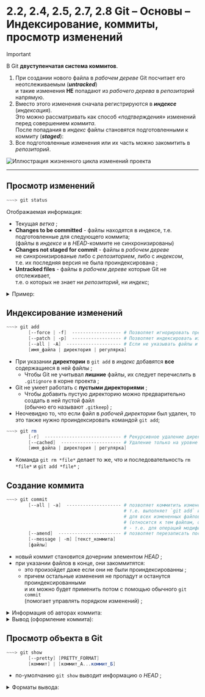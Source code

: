 # 2.2, 2.4, 2.5, 2.7, 2.8 Git – Основы – Индексирование, коммиты, просмотр изменений

> [!IMPORTANT]
> В Git **двуступенчатая система коммитов**.
> 
> 1. При создании нового файла в _рабочем дереве_ Git посчитает его неотслеживаемым (**_untracked_**)  
>    и такие изменения **НЕ** попадают из _рабочего дерева_ в _репозиторий_ напрямую.
> 2. Вместо этого изменения сначала регистрируются в ***индексе*** (*индексация*).  
>    Это можно рассматривать как способ *«подтверждения»* изменений перед совершением *коммита*.  
>    После попадания в _индекс_ файлы становятся подготовленными к коммиту (**_staged_**):
> 3. Все подготовленные изменения или их часть можно закомитить в _репозиторий_. 

![Иллюстрация жизненного цикла изменений проекта](https://habrastorage.org/webt/tc/hz/vd/tchzvdfzhvhht5akhcdf93fnhso.png)
___

## Просмотр изменений

```powershell
~~~> git status
```
Отображаемая информация:
+ Текущая _ветка_ ;
+ **Changes to be committed** - файлы находятся в индексе, т.е. подготовленные для следующего коммита;  
  (файлы в _индексе_ и в _HEAD_-коммите не синхронизированы)
+ **Changes not staged for commit** - файлы в *рабочем дереве*  
 не синхронизированые либо с _репозиторием_, либо с _индексом_,  
  т.е. их последняя версия не была проиндексирована ;
+ **Untracked files** - файлы в *рабочем дереве* которые Git не отслеживает,  
  т.е. о которых не знает ни _репозиторий_, ни _индекс_;
  
<details> <summary>Пример:</summary>

```powershell
On branch master
Changes to be committed:
  (use "git restore --staged <file>..." to unstage)
        new file:   file3
        new file:   file5

Changes not staged for commit:
  (use "git add <file>..." to update what will be committed)
  (use "git restore <file>..." to discard changes in working directory)
        modified:   file2
        modified:   file5

Untracked files:
  (use "git add <file>..." to include in what will be committed)
        file4
```  
</details>


## Индексирование изменений

```powershell
~~~> git add
        [--force | -f]  ------------------ # Позволяет игнорировать предупреждения и обходить `.gitignore` ;
        [--patch | -p]  ------------------ # Позволяет индексировать изменения в файле пофрагментно (y/n/s/...) ;
        [--all | -A]  -------------------- # Если не указывать файлы и пути, то проиндексируется весь проекс начиная с корня ;
        [имя_файла | директория | регулярка]
```
+ При указании **директории** в `git add` в _индекс_ добавятся **все** содержащиеся в ней файлы ;
  + Чтобы Git не учитывал **лишние** файлы, их следует перечислить в `.gitignore` в корне проекта ;
+ Git не умеет работать с **пустыми директориями** ;
  + Чтобы добавить пустую директорию можно предварительно создать в ней пустой файл  
    (обычно его называют `.gitkeep`) ;
+ Неочевидно то, что если файл в _рабочей директории_ был удален, то это также нужно проиндексировать командой `git add`;

```powershell
~~~> git rm
        [-r]  ---------------------------- # Рекурсивное удаление директорий ;
        [--cached]  ---------------------- # Удаление только на уровне индекса (в рабочей директории файл сохраняется) ;
        [имя_файла | директория | регулярка]
```
+ Команда `git rm *file*` делает то же, что и последовательность `rm *file*` и `git add *file*` ;

## Создание коммита

```powershell
~~~> git commit  
        [--all | -a]  -------------------- # позволяет коммитить изменения пропуская стадию индексации
                                           # т.е. выполняет `git add` и `git rm` 
                                           # для всех измененных файлов вместо пользователя
                                           # (относится к тем файлам, о которых знает Git
                                           # - т.е. для операций модификации и удаления файлов) ;
        [--amend]  ----------------------- # позволяет перезаписать последний коммит в ветке ;
        [--message | -m] [текст_коммита]   
        [файлы]                            
```

+ новый коммит становится дочерним элементом _HEAD_ ;
+ при указании файлов в конце, они закоммитятся:
  + это произойдет даже если они не были проиндексированны ;
  + причем остальные изменения не пропадут и останутся проиндексированными  
    и их можно будет применить потом с помощью обычного `git commit`  
    (помогает управлять порядком изменений) ;

<details> <summary>Информация об авторах коммита:</summary>

Можно задать с помощью флагов команды `git commit`:
+ `        [--author]=[имя_автора]` ;
+ `        [--date]=[авторская_дата]` ;

Можно задать с помощью переменных окружения:
+ Информация об авторе:
  + GIT_AUTHOR_NAME
  + GIT_AUTHOR_EMAIL
  + GIT_AUTHOR_DATE
+ Информация о коммитере:  
  + GIT_COMMITTER_NAME
  + GIT_COMMITTER_EMAIL
  + GIT_COMMITTER_DATE

Переменные окружения будут переписывать данные заданные параметрами конфигурации:
+ _user.name_
+ _user.email_
+ _committer.name_
+ _committer.email_
</details>

<details> <summary>Вывод (оформление коммита):</summary>

```powershell
<type>[<scope>]: <subject>

<body>

<footer>
# Please enter the commit message for your changes. Lines starting
# with '#' will be ignored, and an empty message aborts the commit.
#
# On branch master
# Changes to be committed:
#       modified:   file5
#
# Untracked files:
#       file4
#
```

> [!NOTE]  
> Редактор для ввода информации о коммите можно поменять.  
>  Для этого необходимо сконфигурировать параметр `core.editor`
>  ```powershell
>  ~~~> whereis vim
>  vim: /usr/bin/vim /etc/vim /usr/share/vim /usr/share/man/man1/vim.1.gz
>  ```
>  ```powershell
>  ~~~> git config --global core.editor /usr/bin/vim
>  ```
>  
  
</details>
  
## Просмотр объекта в Git

```powershell
~~~> git show
        [--pretty] [PRETTY_FORMAT]
        [коммит] | [коммит_А...коммит_Б]
```

+ по-умолчанию `git show` выводит информацию о _HEAD_ ;

<details> <summary>Форматы вывода:</summary>

+ _oneline_:
  + хэш ;
  + заголовок коммита ;
  + инфа об изменениях ;
+ _short_:
  + хэш ;
  + автор ;
  + заголовок коммита ;
  + инфа об изменениях ;
+ _medium_ (по-умолчанию):
  + хэш ; 
  + автор + авторская дата ;
  + заголовок коммита + _body_ и _footer_ коммита ;
  + инфа об изменениях ;
+ _full_:
  + хэш ; 
  + автор + коммитер ;
  + заголовок коммита + _body_ и _footer_ коммита ;
  + инфа об изменениях ;
+ _fuller_
  + хэш ; 
  + автор + авторская дата + коммитер + дата коммита ;
  + заголовок коммита + _body_ + _footer_ коммита ;
  + инфа об изменениях ;
+ и другие (о них `git help show`) ;

</details>
